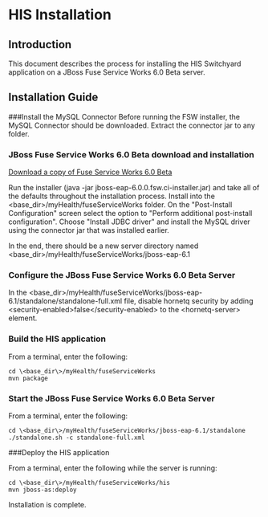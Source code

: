 HIS Installation
========
Introduction
--------
This document describes the process for installing the HIS Switchyard application on a JBoss Fuse Service Works 6.0 Beta server.


Installation Guide
--------

###Install the MySQL Connector
Before running the FSW installer, the MySQL Connector should be downloaded. Extract the connector jar to any folder.

### JBoss Fuse Service Works 6.0 Beta download and installation

[Download a copy of Fuse Service Works 6.0 Beta](http://www.jboss.org/products/fsw.html)

Run the installer (java -jar jboss-eap-6.0.0.fsw.ci-installer.jar) and take all of the defaults throughout the installation process. Install into the \<base_dir\>/myHealth/fuseServiceWorks folder. On the "Post-Install Configuration" screen select the option to "Perform additional post-install configuration". Choose "Install JDBC driver" and install the MySQL driver using the connector jar that was installed earlier.

In the end, there should be a new server directory named \<base_dir\>/myHealth/fuseServiceWorks/jboss-eap-6.1

### Configure the JBoss Fuse Service Works 6.0 Beta Server

In the \<base_dir\>/myHealth/fuseServiceWorks/jboss-eap-6.1/standalone/standalone-full.xml file, disable hornetq security by adding \<security-enabled\>false\</security-enabled\> to the \<hornetq-server\> element.


### Build the HIS application

From a terminal, enter the following:
```
cd \<base_dir\>/myHealth/fuseServiceWorks
mvn package
```


### Start the JBoss Fuse Service Works 6.0 Beta Server

From a terminal, enter the following:
```
cd \<base_dir\>/myHealth/fuseServiceWorks/jboss-eap-6.1/standalone
./standalone.sh -c standalone-full.xml
```

###Deploy the HIS application

From a terminal, enter the following while the server is running:
```
cd \<base_dir\>/myHealth/fuseServiceWorks/his
mvn jboss-as:deploy
```

Installation is complete.





